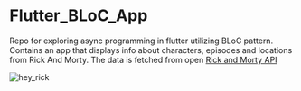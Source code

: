 # Flutter_BLoC_App
Repo for exploring async programming in flutter utilizing BLoC pattern. Contains an app that displays info about characters, episodes and locations from Rick And Morty. The data is fetched from open [Rick and Morty API](https://rickandmortyapi.com/) 

![hey_rick](https://user-images.githubusercontent.com/55206822/143326932-f1f86fbe-2d98-4bac-8347-f5f5549d2bcd.jpg)
